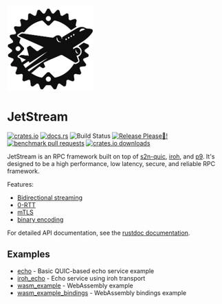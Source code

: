 <picture >
  <source media="(max-width:200px),(prefers-color-scheme: dark)" srcset="https://raw.githubusercontent.com/sevki/jetstream/main/logo/JetStream-dark.png">
  <img width="200px" alt="Fallback image description" src="https://raw.githubusercontent.com/sevki/jetstream/main/logo/JetStream.png">
</picture>

# JetStream

[![crates.io](https://img.shields.io/crates/v/jetstream.svg)](https://crates.io/crates/jetstream) [![docs.rs](https://docs.rs/jetstream/badge.svg)](https://docs.rs/jetstream) <!--gh actions--> ![Build Status](https://github.com/sevki/jetstream/actions/workflows/rust.yml/badge.svg) [![Release Please🙏!](https://github.com/sevki/jetstream/actions/workflows/release-please.yml/badge.svg)](https://github.com/sevki/jetstream/actions/workflows/release-please.yml) [![benchmark pull requests](https://github.com/sevki/jetstream/actions/workflows/benchmarks.yml/badge.svg)](https://github.com/sevki/jetstream/actions/workflows/benchmarks.yml) [![crates.io downloads](https://img.shields.io/crates/d/jetstream.svg)](https://crates.io/crates/jetstream)

JetStream is an RPC framework built on top of [s2n-quic](https://crates.io/crates/s2n-quic), [iroh](https://crates.io/crates/iroh), and [p9](https://crates.io/crates/p9). It's designed to be a high performance, low latency, secure, and reliable RPC framework.

Features:

- [Bidirectional streaming](https://datatracker.ietf.org/meeting/99/materials/slides-99-quic-sessb-quic-unidirectional-and-bidirectional-streams-01)
- [0-RTT](https://blog.cloudflare.com/even-faster-connection-establishment-with-quic-0-rtt-resumption/)
- [mTLS](https://github.com/aws/s2n-quic/tree/main/examples/s2n-mtls)
- [binary encoding](https://docs.rs/jetstream_wireformat/latest/jetstream_wireformat/)

For detailed API documentation, see the [rustdoc documentation](doc/jetstream/index.html).

## Examples

- [echo](https://github.com/sevki/jetstream/blob/main/examples/echo.rs) - Basic QUIC-based echo service example
- [iroh_echo](https://github.com/sevki/jetstream/blob/main/examples/iroh_echo.rs) - Echo service using iroh transport
- [wasm_example](https://github.com/sevki/jetstream/blob/main/examples/wasm_example.rs) - WebAssembly example
- [wasm_example_bindings](https://github.com/sevki/jetstream/blob/main/examples/wasm_example_bindings.rs) - WebAssembly bindings example
